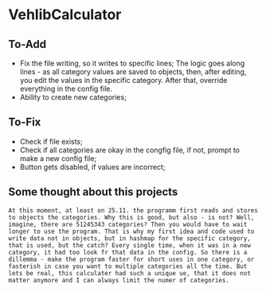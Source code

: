# VehlibCalculator
## To-Add
 - Fix the file writing, so it writes to specific lines;
    The logic goes along lines - as all category values are saved to objects, then, after editing, you edit the values in the specific category. After that, override everything in the config file. 
 - Ability to create new categories;

 ## To-Fix
 - Check if file exists;
 - Check if all categories are okay in the congfig file, if not, prompt to make a new config file;
 - Button gets disabled, if values are incorrect;

 ## Some thought about this projects
    At this moment, at least on 25.11. the programm first reads and stores to objects the categories. Why this is good, but also - is not? Well, imagine, there are 51245343 categories? Then you would have to wait longer to use the program. That is why my first idea and code used to write data not in objects, but in hashmap for the specific category, that is used, but the catch? Every single time, when it was in a new category, it had too look fr that data in the config. So there is a dillemma - make the program faster for short uses in one category, or fasterish in case you want to multiple categories all the time. But lets be real, this calculater had such a unique ue, that it does not matter anymore and I can always limit the numer of categories.


